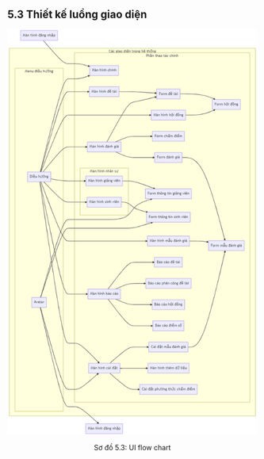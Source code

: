 ## **5.3 Thiết kế luồng giao diện**

<center>
  <img width="570" src="https://github.com/datai999/thesis-document/blob/main/report/src/chapter_5_achitechture_design/img/ui-flow.png?raw=true">
  <p>Sơ đồ 5.3: UI flow chart</p>
</center>

<div style="page-break-after: always;"></div>
